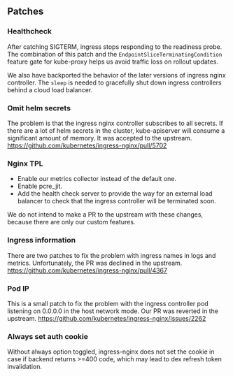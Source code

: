 ## Patches

### Healthcheck

After catching SIGTERM, ingress stops responding to the readiness probe. 
The combination of this patch and the `EndpointSliceTerminatingCondition` feature gate for kube-proxy helps us avoid 
traffic loss on rollout updates. 

We also have backported the behavior of the later versions of ingress nginx controller.
The `sleep` is needed to gracefully shut down ingress controllers behind a cloud load balancer.

### Omit helm secrets

The problem is that the ingress nginx controller subscribes to all secrets.
If there are a lot of helm secrets in the cluster, kube-apiserver will consume a significant amount of memory.
It was accepted to the upstream.
https://github.com/kubernetes/ingress-nginx/pull/5702

### Nginx TPL

* Enable our metrics collector instead of the default one.
* Enable pcre_jit.
* Add the health check server to provide the way for an external load balancer to check that the ingress controller will be terminated soon.

We do not intend to make a PR to the upstream with these changes, because there are only our custom features.

### Ingress information

There are two patches to fix the problem with ingress names in logs and metrics.
Unfortunately, the PR was declined in the upstream.
https://github.com/kubernetes/ingress-nginx/pull/4367

### Pod IP

This is a small patch to fix the problem with the ingress controller pod listening on 0.0.0.0 in the host network mode.
Our PR was reverted in the upstream.
https://github.com/kubernetes/ingress-nginx/issues/2262

### Always set auth cookie

Without always option toggled, ingress-nginx does not set the cookie in case if backend returns >=400 code, which may lead to dex refresh token invalidation.
